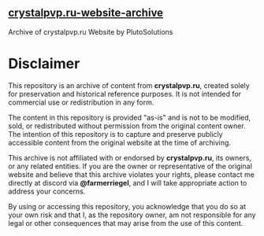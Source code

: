 
## [crystalpvp.ru-website-archive](https://vxrtrauter.github.io/crystalpvp.ru-website-archive/)
Archive of crystalpvp.ru Website by PlutoSolutions



# Disclaimer

This repository is an archive of content from **crystalpvp.ru**, created solely for preservation and historical reference purposes. It is not intended for commercial use or redistribution in any form.

The content in this repository is provided "as-is" and is not to be modified, sold, or redistributed without permission from the original content owner. The intention of this repository is to capture and preserve publicly accessible content from the original website at the time of archiving.

This archive is not affiliated with or endorsed by **crystalpvp.ru**, its owners, or any related entities. If you are the owner or representative of the original website and believe that this archive violates your rights, please contact me directly at discord via **@farmerriegel**, and I will take appropriate action to address your concerns.

By using or accessing this repository, you acknowledge that you do so at your own risk and that I, as the repository owner, am not responsible for any legal or other consequences that may arise from the use of this content.

